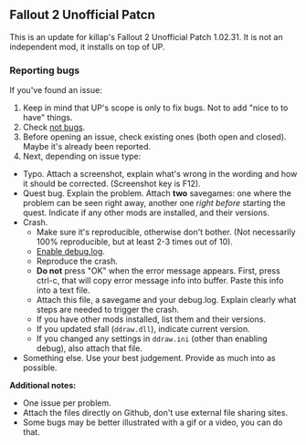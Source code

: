 ## Fallout 2 Unofficial Patcn

This is an update for killap's Fallout 2 Unofficial Patch 1.02.31. It is not an independent mod, it installs on top of UP.

### Reporting bugs
If you've found an issue:

1. Keep in mind that UP's scope is only to fix bugs. Not to add "nice to to have" things.
2. Check [not bugs](NOT_BUGS.md).
3. Before opening an issue, check existing ones (both open and closed). Maybe it's already been reported.
4. Next, depending on issue type:
  * Typo.
    Attach a screenshot, explain what's wrong in the wording and how it should be corrected. (Screenshot key is F12).
  * Quest bug.
    Explain the problem. Attach **two** savegames: one where the problem can be seen right away, another one _right before_ starting the quest.
    Indicate if any other mods are installed, and their versions.
  * Crash.
    - Make sure it's reproducible, otherwise don't bother. (Not necessarily 100% reproducible, but at least 2-3 times out of 10).
    - [Enable debug.log](DEBUG.md).
    - Reproduce the crash.
    - **Do not** press "OK" when the error message appears. First, press ctrl-c, that will copy error message info into buffer. Paste this info into a text file.
    - Attach this file, a savegame and your debug.log. Explain clearly what steps are needed to trigger the crash.
    - If you have other mods installed, list them and their versions.
    - If you updated sfall (`ddraw.dll`), indicate current version.
    - If you changed any settings in `ddraw.ini` (other than enabling debug), also attach that file.
  * Something else.
    Use your best judgement. Provide as much into as possible.

**Additional notes:**
  - One issue per problem.
  - Attach the files directly on Github, don't use external file sharing sites.
  - Some bugs may be better illustrated with a gif or a video, you can do that.
